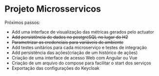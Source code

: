# Projeto Microsservicos

Próximos passos:
- Add uma interface de visualização das métricas gerados pelo actuator
- ~~Add persistência de dados no postgreSQL no lugar do H2~~
- ~~Parametrizar as credenciais para variáveis de ambiente~~
- Add testes unitários para cada microserviço e testes de integração
- Add persistência das ações(criação de um histórico de ações)
- Criação de uma interface de acesso Web com Angular ou Vue 
- Criação de um arquivo do compose para facilitar o start dos serviços
- Exportação das configurações do Keycloak
